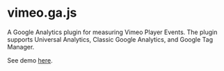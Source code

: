 vimeo.ga.js
===========

A Google Analytics plugin for measuring Vimeo Player Events. The plugin supports Universal Analytics, Classic Google Analytics, and Google Tag Manager.

See demo [here](http://sanderheilbron.nl/vimeo.ga.js/).
